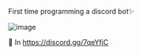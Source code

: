First time programming a discord bot✨

![image](https://user-images.githubusercontent.com/87193132/180669170-a8d4558a-43d6-4407-a65b-7c6d5c250ab9.png)

📌 In https://discord.gg/7qeYfjC 
